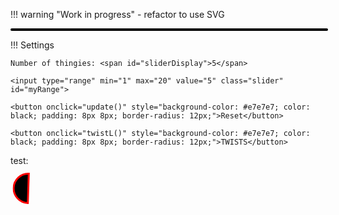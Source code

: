 

!!! warning "Work in progress"
    - refactor to use SVG

<canvas id="myCanvas" style="border:2px solid #000000; display: block; width:100%; border-radius: 12px;"> </canvas>

!!! Settings


    Number of thingies: <span id="sliderDisplay">5</span>

    <input type="range" min="1" max="20" value="5" class="slider" id="myRange">

    <button onclick="update()" style="background-color: #e7e7e7; color: black; padding: 8px 8px; border-radius: 12px;">Reset</button>

    <button onclick="twistL()" style="background-color: #e7e7e7; color: black; padding: 8px 8px; border-radius: 12px;">TWISTS</button>

<script>


const canvas = document.getElementById('myCanvas');
const ctx = canvas.getContext('2d');

var slider = document.getElementById("myRange");

var output = document.getElementById("sliderDisplay");
output.innerHTML = slider.value;




var twistAmount = 0;
var twistTarget = 0;


// get the markdown color theme
const computedStyle = getComputedStyle(canvas);
const typesetColor = computedStyle.getPropertyValue("--md-typeset-color");

slider.oninput = function() {
    output.innerHTML = this.value;
    draw();
}

const r1 = 150;

const r2 = 100;

 
window.addEventListener('resize', resizeCanvas, false);
        
  function resizeCanvas() {
    let rect = canvas.getBoundingClientRect();
    canvas.width = rect.width;
    canvas.height = rect.width/2;

    canvas.style.height = canvas.height + "px";

    ctx.scale(devicePixelRatio, devicePixelRatio)

    draw(); 
  }

function drawLeftCircle(x, y, start) {
    ctx.beginPath();
    ctx.arc(x, y, r2, start + Math.PI/2,  start + 3*Math.PI/2);
    ctx.fillStyle = "grey";
    ctx.fill();

    ctx.beginPath();
    ctx.arc(x,y, r2, start + 3*Math.PI/2,  start + Math.PI/2);
    ctx.fillStyle = "red";
    ctx.fill();
}

function drawRightCircle(x, y) {
    ctx.beginPath();
    ctx.arc(x, y, r1, 0, 2 * Math.PI);
    ctx.strokeStyle = typesetColor;
    ctx.stroke();
}

function twistL() {
    twistTarget = twistTarget + Math.PI;

    // twistAmount += Math.PI;
    draw();
}


function draw() {

    if (twistTarget != twistAmount) requestAnimationFrame(draw);
    twistAmount += 0.1;
    if (twistAmount > twistTarget) twistAmount = twistTarget;

    
   
    ctx.clearRect(0, 0, canvas.width, canvas.height)
   
    console.log(slider.value);

    

    output.innerHTML = slider.value;
    
    
    // ctx.translate(canvas.width/2-r2, canvas.height/2);
    // ctx.rotate(new Date() / 1000 % (2 * Math.PI));
    drawLeftCircle(canvas.width/2-r2, canvas.height/2, twistAmount);
    // ctx.translate(-1*(canvas.width/2-r2),-1*(canvas.height/2));
    drawRightCircle(canvas.width/2+r1, canvas.height/2);
}



function update() {
    resizeCanvas();
}

update();

</script>






test:

<svg
  width="120"
  height="120"
  viewBox="0 0 120 120"
  xmlns="http://www.w3.org/2000/svg">
  <path
    fill="#000000" stroke="#ff0000" stroke-width="3"
    d="M 25 1.5 a 1 1 0 0 0 0 47 Z" />
    <animateTransform
      attributeName="transform"
      attributeType="XML"
      type="rotate"
      from="0 60 70"
      to="360 60 70"
      dur="10s"
      repeatCount="indefinite" />
  </path>
</svg>
